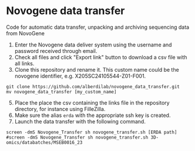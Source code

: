 # Novogene data transfer

Code for automatic data transfer, unpacking and archiving sequencing data from NovoGene

1. Enter the Novogene data deliver system using the username and password received through email.
2. Check all files and click "Export link" button to download a csv file with all links.
3. Clone this repository and rename it. This custom name could be the novogene identifier, e.g. X205SC24105544-Z01-F001.

```
git clone https://github.com/alberdilab/novogene_data_transfer.git
mv novogene_data_transfer [my_custom_name]
```

5. Place the place the csv containing the links file in the repository directory, for instance using FilleZilla.
6. Make sure the alias `erda` with the appropriate ssh key is created.
7. Launch the data transfer with the following command.

```
screen -dmS Novogene_Transfer sh novogene_transfer.sh [ERDA path]
#screen -dmS Novogene_Transfer sh novogene_transfer.sh 3D-omics/databatches/MSEB0016_23
```
